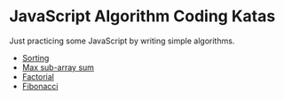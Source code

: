 # JavaScript Algorithm Coding Katas

Just practicing some JavaScript by writing simple algorithms.

* [Sorting](sorting/README.md)
* [Max sub-array sum](max-sub-array-sum/README.md)
* [Factorial](factorial/README.md)
* [Fibonacci](fibonacci/README.md)
